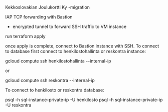 Kekkoslovakian Joulukortti Ky -migration

IAP TCP forwarding with Bastion
- encrypted tunnel to forward SSH traffic to VM instance

run terraform apply

once apply is complete, connect to Bastion instance with SSH. To connect to database first connect to henkilostohallinta or reskontra instance:

gcloud compute ssh henkilostohallinta --internal-ip

or 

gcloud compute ssh reskontra --internal-ip 


To connect to henkilosto or reskontra database:

psql -h sql-instance-private-ip -U henkilosto 
psql -h sql-instance-private-ip -U reskontra